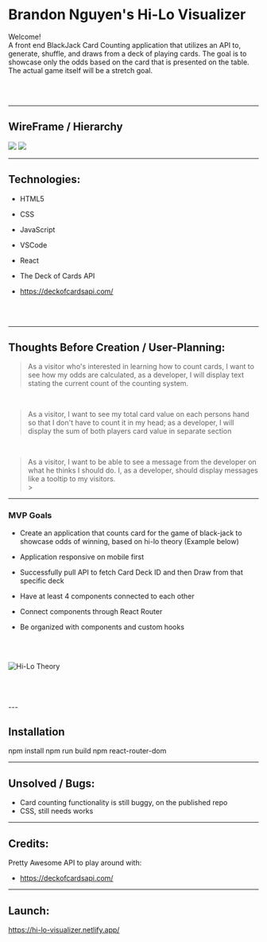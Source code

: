 # Brandon Nguyen's Hi-Lo Visualizer

Welcome!<br />
A front end BlackJack Card Counting application that utilizes an API to, generate, shuffle, and draws from a deck of playing cards. The goal is to showcase only the odds based on the card that is presented on the table. The actual game itself will be a stretch goal.

<br />
<br />

---

## WireFrame / Hierarchy

<img src="/HiLoVisualizer/src/assets/WireFrame-Cards.png"/>
<img src="/HiLoVisualizer/src/assets/Hiearchy-CardGames.png"/>

---

## Technologies:

- HTML5
- CSS
- JavaScript
- VSCode
- React
- The Deck of Cards API
- https://deckofcardsapi.com/

  <br />
  <br />

---

## Thoughts Before Creation / User-Planning:

> As a visitor who's interested in learning how to count cards, I want to see how my odds are calculated, as a developer, I will display text stating the current count of the counting system. </br>

</br>

> As a visitor, I want to see my total card value on each persons hand so that I don't have to count it in my head; as a developer, I will display the sum of both players card value in separate section</br>

</br>

> As a visitor, I want to be able to see a message from the developer on what he thinks I should do. I, as a developer, should display messages like a tooltip to my visitors.</br> > </br>

---

### MVP Goals

- Create an application that counts card for the game of black-jack to showcase odds of winning, based on hi-lo theory (Example below)

- Application responsive on mobile first

- Successfully pull API to fetch Card Deck ID and then Draw from that specific deck

- Have at least 4 components connected to each other

- Connect components through React Router

- Be organized with components and custom hooks

<br />

</br>

![Hi-Lo Theory](https://user-images.githubusercontent.com/52808679/174350561-92a36f14-0a1e-4bfc-a8a0-636415e67a72.png)

</br>
<br />
<br />
---

## Installation

npm install
npm run build
npm react-router-dom

---

## Unsolved / Bugs:

- Card counting functionality is still buggy, on the published repo
- CSS, still needs works

---

## Credits:

Pretty Awesome API to play around with:

- https://deckofcardsapi.com/

---

## Launch:

https://hi-lo-visualizer.netlify.app/
